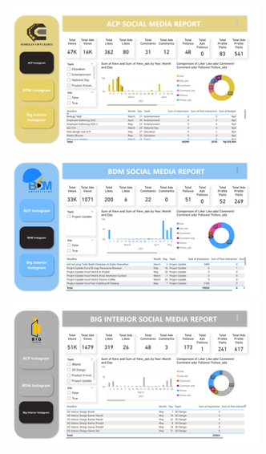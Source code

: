 ![Header](https://github.com/ahmadfurqan7/PowerBI-Project/blob/main/Social%20Media%20Report/SCK%20Sosial%20Media%20Report-1.png)
![Header](https://github.com/ahmadfurqan7/PowerBI-Project/blob/main/Social%20Media%20Report/SCK%20Sosial%20Media%20Report-2.png)
![Header](https://github.com/ahmadfurqan7/PowerBI-Project/blob/main/Social%20Media%20Report/SCK%20Sosial%20Media%20Report-3.png)

